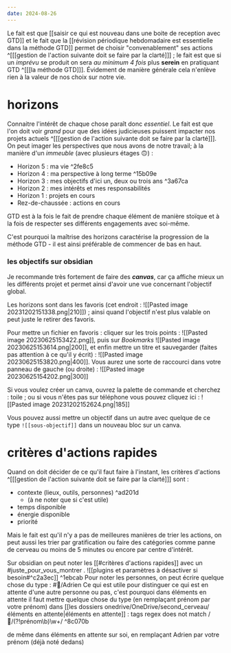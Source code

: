 ```yaml
---
date: 2024-08-26
---
```

Le fait est que [[saisir ce qui est nouveau dans une boite de reception avec GTD]] et le fait que la [[révision périodique hebdomadaire est essentielle dans la méthode GTD]] permet de choisir "convenablement" ses actions ^[[[gestion de l'action suivante doit se faire par la clarté]]] ; le fait est que si un *imprévu* se produit on sera *au minimum 4 fois* plus **serein** en pratiquant GTD ^[[[la méthode GTD]]].
Évidement de manière générale cela n'enlève rien à la valeur de nos choix sur notre vie.
# horizons
Connaitre l'intérêt de chaque chose paraît donc *essentiel*.
Le fait est que l'on doit voir *grand* pour que des idées judicieuses puissent impacter nos projets actuels ^[[[gestion de l'action suivante doit se faire par la clarté]]]. 
On peut imager les perspectives que nous avons de notre travail; à la manière d'un *immeuble* (avec plusieurs étages 🙃) : 
- Horizon 5 : ma vie ^2fe8c5
- Horizon 4 : ma perspective à long terme ^15b09e
- Horizon 3 : mes objectifs d'ici un, deux ou trois ans ^3a67ca
- Horizon 2 : mes intérêts et mes responsabilités
- Horizon 1 : projets en cours
- Rez-de-chaussée : actions en cours

GTD est à la fois le fait de prendre chaque élément de manière stoïque et à la fois de respecter ses différents engagements avec soi-même. 

C'est pourquoi la maîtrise des horizons caractérise la progression de la méthode GTD - il est ainsi préférable de commencer de bas en haut.
### les objectifs sur obsidian
Je recommande très fortement de faire des ***canvas***, car ça affiche mieux un les différents projet et permet ainsi d'avoir une vue concernant l'objectif global.

Les horizons sont dans les favoris (cet endroit : ![[Pasted image 20231202151338.png|210]]) ; ainsi quand l'objectif n'est plus valable on peut juste le retirer des favoris.

Pour mettre un fichier en favoris :
cliquer sur les trois points : ![[Pasted image 20230625153422.png]], puis sur *Bookmarks* ![[Pasted image 20230625153614.png|200]], et enfin mettre un titre et sauvegarder (faites pas attention à ce qu'il y écrit) : ![[Pasted image 20230625153820.png|400]]. 
Vous aurez une sorte de raccourci dans votre panneau de gauche (ou droite) : ![[Pasted image 20230625154202.png|300]]

Si vous voulez créer un canva, ouvrez la palette de commande et cherchez : toile ; ou si vous n'êtes pas sur téléphone vous pouvez cliquez ici : ![[Pasted image 20231202152624.png|185]]

Vous pouvez aussi mettre un objectif dans un autre avec quelque de ce type `![[sous-objectif]]` dans un nouveau bloc sur un canva.
# critères d'actions rapides
Quand on doit décider de ce qu'il faut faire à l'instant, les critères d'actions ^[[[gestion de l'action suivante doit se faire par la clarté]]] sont :
- contexte (lieux, outils, personnes) ^ad201d
	- (à ne noter que si c'est utile)
- temps disponible
- énergie disponible
- priorité

Mais le fait est qu'il n'y a pas de meilleures manières de trier les actions, on peut aussi les trier par gratification ou faire des catégories comme panne de cerveau ou moins de 5 minutes ou encore par centre d'intérêt.

Sur obsidian on peut noter les [[#critères d'actions rapides]] avec un #juste_pour_vous_montrer . 
![[plugins et paramètres à désactiver si besoin#^c2a3ec]]
^1ebcab
Pour noter les personnes, on peut écrire quelque chose du type : 
#👤/Adrien 
Ce qui est utile pour distinguer ce qui est en attente d'une autre personne ou pas, c'est pourquoi dans éléments en attente il faut mettre quelque chose du type (en remplaçant prénom par votre prénom) dans [[les dossiers onedrive/OneDrive/second_cerveau/éléments en attente|éléments en attente]] :
tags regex does not match /👤\/(?!prénom\b)\w+/ ^8c070b

de même dans éléments en attente sur soi, en remplaçant Adrien par votre prénom (déjà noté dedans)